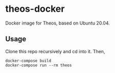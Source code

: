 # theos-docker

Docker image for Theos, based on Ubuntu 20.04.

## Usage

Clone this repo recursively and cd into it. Then,

```
docker-compose build
docker-compose run --rm theos
```
